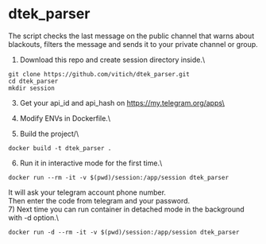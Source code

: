 # dtek_parser
The script checks the last message on the public channel that warns about blackouts, filters the message and sends it to your private channel or group.

1) Download this repo and create session directory inside.\
```
git clone https://github.com/vitich/dtek_parser.git
cd dtek_parser
mkdir session
```
3) Get your api_id and api_hash on https://my.telegram.org/apps\

4) Modify ENVs in Dockerfile.\

5) Build the project/\
```
docker build -t dtek_parser .
```
6) Run it in interactive mode for the first time.\
```
docker run --rm -it -v $(pwd)/session:/app/session dtek_parser
```
It will ask your telegram account phone number.\
Then enter the code from telegram and your password.\
7) Next time you can run container in detached mode in the background with -d option.\ 
```
docker run -d --rm -it -v $(pwd)/session:/app/session dtek_parser
```
